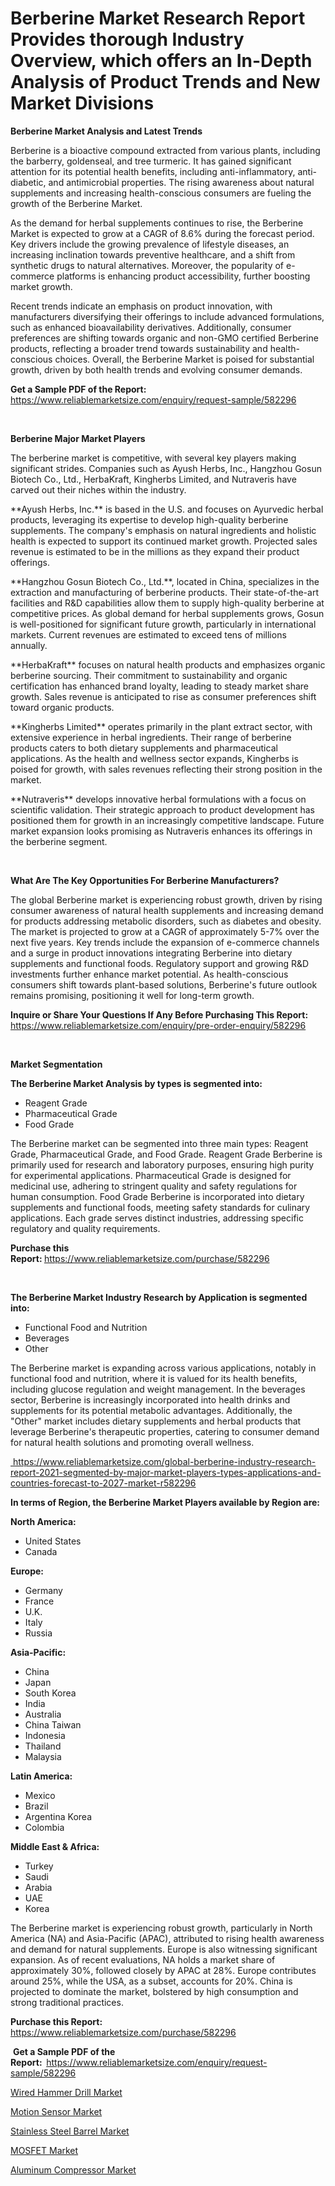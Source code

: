 <p><h1>Berberine Market Research Report Provides thorough Industry Overview, which offers an In-Depth Analysis of Product Trends and New Market Divisions</h1></p><p><strong>Berberine Market Analysis and Latest Trends</strong></p>
<p><p>Berberine is a bioactive compound extracted from various plants, including the barberry, goldenseal, and tree turmeric. It has gained significant attention for its potential health benefits, including anti-inflammatory, anti-diabetic, and antimicrobial properties. The rising awareness about natural supplements and increasing health-conscious consumers are fueling the growth of the Berberine Market.</p><p>As the demand for herbal supplements continues to rise, the Berberine Market is expected to grow at a CAGR of 8.6% during the forecast period. Key drivers include the growing prevalence of lifestyle diseases, an increasing inclination towards preventive healthcare, and a shift from synthetic drugs to natural alternatives. Moreover, the popularity of e-commerce platforms is enhancing product accessibility, further boosting market growth.</p><p>Recent trends indicate an emphasis on product innovation, with manufacturers diversifying their offerings to include advanced formulations, such as enhanced bioavailability derivatives. Additionally, consumer preferences are shifting towards organic and non-GMO certified Berberine products, reflecting a broader trend towards sustainability and health-conscious choices. Overall, the Berberine Market is poised for substantial growth, driven by both health trends and evolving consumer demands.</p></p>
<p><strong>Get a Sample PDF of the Report:&nbsp;</strong> <a href="https://www.reliablemarketsize.com/enquiry/request-sample/582296?utm_campaign=1103&utm_medium=2&utm_source=Github&utm_content=ia&utm_term=03102024&utm_id=berberine">https://www.reliablemarketsize.com/enquiry/request-sample/582296</a></p>
<p>&nbsp;</p>
<p><strong>Berberine Major Market Players</strong></p>
<p><p>The berberine market is competitive, with several key players making significant strides. Companies such as Ayush Herbs, Inc., Hangzhou Gosun Biotech Co., Ltd., HerbaKraft, Kingherbs Limited, and Nutraveris have carved out their niches within the industry.</p><p>**Ayush Herbs, Inc.** is based in the U.S. and focuses on Ayurvedic herbal products, leveraging its expertise to develop high-quality berberine supplements. The company's emphasis on natural ingredients and holistic health is expected to support its continued market growth. Projected sales revenue is estimated to be in the millions as they expand their product offerings.</p><p>**Hangzhou Gosun Biotech Co., Ltd.**, located in China, specializes in the extraction and manufacturing of berberine products. Their state-of-the-art facilities and R&D capabilities allow them to supply high-quality berberine at competitive prices. As global demand for herbal supplements grows, Gosun is well-positioned for significant future growth, particularly in international markets. Current revenues are estimated to exceed tens of millions annually.</p><p>**HerbaKraft** focuses on natural health products and emphasizes organic berberine sourcing. Their commitment to sustainability and organic certification has enhanced brand loyalty, leading to steady market share growth. Sales revenue is anticipated to rise as consumer preferences shift toward organic products.</p><p>**Kingherbs Limited** operates primarily in the plant extract sector, with extensive experience in herbal ingredients. Their range of berberine products caters to both dietary supplements and pharmaceutical applications. As the health and wellness sector expands, Kingherbs is poised for growth, with sales revenues reflecting their strong position in the market.</p><p>**Nutraveris** develops innovative herbal formulations with a focus on scientific validation. Their strategic approach to product development has positioned them for growth in an increasingly competitive landscape. Future market expansion looks promising as Nutraveris enhances its offerings in the berberine segment.</p></p>
<p>&nbsp;</p>
<p><strong>What Are The Key Opportunities For Berberine Manufacturers?</strong></p>
<p><p>The global Berberine market is experiencing robust growth, driven by rising consumer awareness of natural health supplements and increasing demand for products addressing metabolic disorders, such as diabetes and obesity. The market is projected to grow at a CAGR of approximately 5-7% over the next five years. Key trends include the expansion of e-commerce channels and a surge in product innovations integrating Berberine into dietary supplements and functional foods. Regulatory support and growing R&D investments further enhance market potential. As health-conscious consumers shift towards plant-based solutions, Berberine's future outlook remains promising, positioning it well for long-term growth.</p></p>
<p><strong>Inquire or Share Your Questions If Any Before Purchasing This Report:</strong> <a href="https://www.reliablemarketsize.com/enquiry/pre-order-enquiry/582296?utm_campaign=1103&utm_medium=2&utm_source=Github&utm_content=ia&utm_term=03102024&utm_id=berberine">https://www.reliablemarketsize.com/enquiry/pre-order-enquiry/582296</a></p>
<p>&nbsp;</p>
<p><strong>Market Segmentation</strong></p>
<p><strong>The Berberine Market Analysis by types is segmented into:</strong></p>
<p><ul><li>Reagent Grade</li><li>Pharmaceutical Grade</li><li>Food Grade</li></ul></p>
<p><p>The Berberine market can be segmented into three main types: Reagent Grade, Pharmaceutical Grade, and Food Grade. Reagent Grade Berberine is primarily used for research and laboratory purposes, ensuring high purity for experimental applications. Pharmaceutical Grade is designed for medicinal use, adhering to stringent quality and safety regulations for human consumption. Food Grade Berberine is incorporated into dietary supplements and functional foods, meeting safety standards for culinary applications. Each grade serves distinct industries, addressing specific regulatory and quality requirements.</p></p>
<p><strong>Purchase this Report:&nbsp;</strong><a href="https://www.reliablemarketsize.com/purchase/582296?utm_campaign=1103&utm_medium=2&utm_source=Github&utm_content=ia&utm_term=03102024&utm_id=berberine">https://www.reliablemarketsize.com/purchase/582296</a></p>
<p>&nbsp;</p>
<p><strong>The Berberine Market Industry Research by Application is segmented into:</strong></p>
<p><ul><li>Functional Food and Nutrition</li><li>Beverages</li><li>Other</li></ul></p>
<p><p>The Berberine market is expanding across various applications, notably in functional food and nutrition, where it is valued for its health benefits, including glucose regulation and weight management. In the beverages sector, Berberine is increasingly incorporated into health drinks and supplements for its potential metabolic advantages. Additionally, the "Other" market includes dietary supplements and herbal products that leverage Berberine's therapeutic properties, catering to consumer demand for natural health solutions and promoting overall wellness.</p></p>
<p><a href="https://www.reliablemarketsize.com/global-berberine-industry-research-report-2021-segmented-by-major-market-players-types-applications-and-countries-forecast-to-2027-market-r582296?utm_campaign=1103&utm_medium=2&utm_source=Github&utm_content=ia&utm_term=03102024&utm_id=berberine">&nbsp;https://www.reliablemarketsize.com/global-berberine-industry-research-report-2021-segmented-by-major-market-players-types-applications-and-countries-forecast-to-2027-market-r582296</a></p>
<p><strong>In terms of Region, the Berberine Market Players available by Region are:</strong></p>
<p>
    <p> <strong> North America: </strong>
        <ul>
            <li>United States</li>
            <li>Canada</li>
        </ul>
        </p> 
    <p> <strong> Europe: </strong>
        <ul>
            <li>Germany</li>
            <li>France</li>
            <li>U.K.</li>
            <li>Italy</li>
            <li>Russia</li>
        </ul>
        </p> 
    <p> <strong> Asia-Pacific: </strong>
        <ul>
            <li>China</li>
            <li>Japan</li>
            <li>South Korea</li>
            <li>India</li>
            <li>Australia</li>
            <li>China Taiwan</li>
            <li>Indonesia</li>
            <li>Thailand</li>
            <li>Malaysia</li>
        </ul>
        </p> 
    <p> <strong> Latin America: </strong>
        <ul>
            <li>Mexico</li>
            <li>Brazil</li>
            <li>Argentina Korea</li>
            <li>Colombia</li>
        </ul>
        </p> 
    <p> <strong> Middle East & Africa: </strong>
        <ul>
            <li>Turkey</li>
            <li>Saudi</li>
            <li>Arabia</li>
            <li>UAE</li>
            <li>Korea</li>
        </ul>
    </p>
    </p>
<p><p>The Berberine market is experiencing robust growth, particularly in North America (NA) and Asia-Pacific (APAC), attributed to rising health awareness and demand for natural supplements. Europe is also witnessing significant expansion. As of recent evaluations, NA holds a market share of approximately 30%, followed closely by APAC at 28%. Europe contributes around 25%, while the USA, as a subset, accounts for 20%. China is projected to dominate the market, bolstered by high consumption and strong traditional practices.</p></p>
<p><strong>Purchase this Report: </strong><a href="https://www.reliablemarketsize.com/purchase/582296?utm_campaign=1103&utm_medium=2&utm_source=Github&utm_content=ia&utm_term=03102024&utm_id=berberine">https://www.reliablemarketsize.com/purchase/582296</a></p>
<p>&nbsp;<strong>Get a Sample PDF of the Report:&nbsp;&nbsp;</strong><a href="https://www.reliablemarketsize.com/enquiry/request-sample/582296?utm_campaign=1103&utm_medium=2&utm_source=Github&utm_content=ia&utm_term=03102024&utm_id=berberine">https://www.reliablemarketsize.com/enquiry/request-sample/582296</a></p>
<p><strong></strong></p>
<p><p><a href="https://www.linkedin.com/pulse/wired-hammer-drill-market-global-regional-analysis-focus-region-rmiuf?trackingId=95N8UQHlSc6AW0Jo1Aoh4A%3D%3D&utm_campaign=1103&utm_medium=2&utm_source=Github&utm_content=ia&utm_term=03102024&utm_id=berberine">Wired Hammer Drill Market</a></p><p><a href="https://issuu.com/reportprime-2/docs/motion-sensor-market-size-2030.pptx_a7ff89504690b5?utm_campaign=1103&utm_medium=2&utm_source=Github&utm_content=ia&utm_term=03102024&utm_id=berberine">Motion Sensor Market</a></p><p><a href="https://www.linkedin.com/pulse/navigating-global-stainless-steel-barrel-market-from-vymie?trackingId=adYKeUSaTOeFUlHMBrjlTA%3D%3D&utm_campaign=1103&utm_medium=2&utm_source=Github&utm_content=ia&utm_term=03102024&utm_id=berberine">Stainless Steel Barrel Market</a></p><p><a href="https://issuu.com/reportprime-2/docs/mosfet-market-size-2030.pptx_a05a78a36b58c7?utm_campaign=1103&utm_medium=2&utm_source=Github&utm_content=ia&utm_term=03102024&utm_id=berberine">MOSFET Market</a></p><p><a href="https://www.linkedin.com/pulse/global-market-pulse-trends-growth-analysis-aluminum-compressor-clorf?trackingId=M%2F5Fz011Rv2m13jH1Q0lPg%3D%3D&utm_campaign=1103&utm_medium=2&utm_source=Github&utm_content=ia&utm_term=03102024&utm_id=berberine">Aluminum Compressor Market</a></p></p>